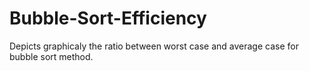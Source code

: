 # Bubble-Sort-Efficiency
Depicts graphicaly the ratio between worst case and average case for bubble sort method.
